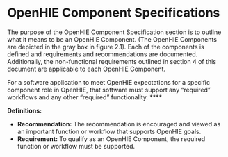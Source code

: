# OpenHIE Component Specifications

The purpose of the OpenHIE Component Specification section is to outline what it means to be an OpenHIE Component.  (The OpenHIE Components are depicted in the gray box in figure 2.1).  Each of the components is defined and requirements and recommendations are documented.  Additionally, the non-functional requirements outlined in section 4 of this document are applicable to each OpenHIE Component. &#x20;

For a software application to meet OpenHIE expectations for a specific component role in OpenHIE, that software must support any “required” workflows and any other “required” functionality. ****&#x20;

**Definitions:** &#x20;

* **Recommendation:**  The recommendation is encouraged and viewed as an important function or workflow that supports OpenHIE goals.&#x20;
* **Requirement:**  To qualify as an OpenHIE Component, the required function or workflow must be supported.&#x20;

